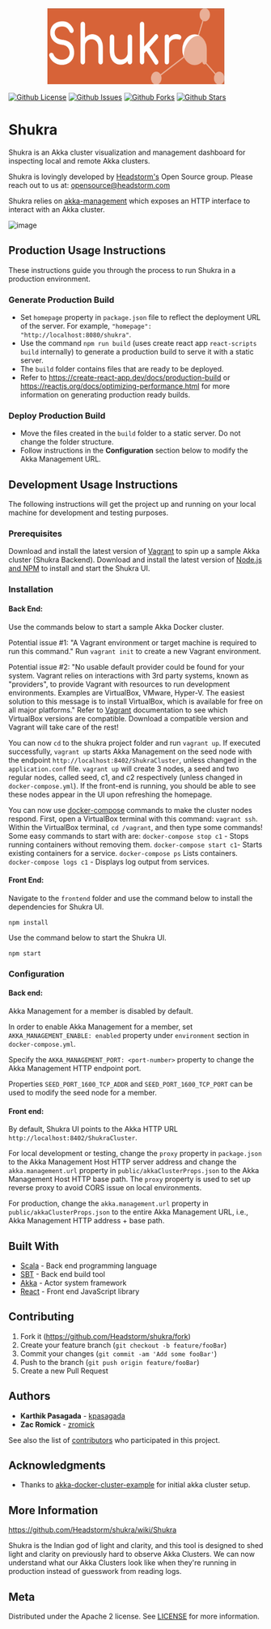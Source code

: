 <div align="center" >
    <img width="350" height="150" src="frontend/public/logo.png">
</div>

[![Github License](https://img.shields.io/github/license/Headstorm/shukra)](https://github.com/Headstorm/shukra/blob/master/LICENSE)
[![Github Issues](https://img.shields.io/github/issues/Headstorm/shukra)](https://github.com/Headstorm/shukra/issues)
[![Github Forks](https://img.shields.io/github/forks/Headstorm/shukra)](https://github.com/Headstorm/shukra/)
[![Github Stars](https://img.shields.io/github/stars/Headstorm/shukra)](https://github.com/Headstorm/shukra/)

# Shukra #

Shukra is an Akka cluster visualization and management dashboard for inspecting local and remote Akka clusters. 

Shukra is lovingly developed by [Headstorm's](https://www.headstorm.com/) Open Source group. Please reach out to us at: opensource@headstorm.com

Shukra relies on [akka-management](https://doc.akka.io/docs/akka-management/current/akka-management.html) which exposes an HTTP interface to interact with an Akka cluster.

![image](https://user-images.githubusercontent.com/915955/78514456-0eb86300-7777-11ea-85df-b6bdd4563fd7.png)

## Production Usage Instructions

These instructions guide you through the process to run Shukra in a production environment.

### Generate Production Build

* Set `homepage` property in `package.json` file to reflect the deployment URL of the server. For example, `"homepage": "http://localhost:8080/shukra"`. 
* Use the command `npm run build` (uses create react app `react-scripts build` internally) to generate a production build to serve it with a static server.
* The `build` folder contains files that are ready to be deployed. 
* Refer to https://create-react-app.dev/docs/production-build or https://reactjs.org/docs/optimizing-performance.html for more information on generating production ready builds.

### Deploy Production Build

* Move the files created in the `build` folder to a static server. Do not change the folder structure.
* Follow instructions in the **Configuration** section below to modify the Akka Management URL.

## Development Usage Instructions

The following instructions will get the project up and running on your local machine for development and testing purposes.

### Prerequisites

Download and install the latest version of [Vagrant](https://www.vagrantup.com/downloads.html) to spin up a sample Akka cluster (Shukra Backend). 
Download and install the latest version of [Node.js and NPM](https://nodejs.org/en/download/) to install and start the Shukra UI.

### Installation

#### Back End:

Use the commands below to start a sample Akka Docker cluster.

Potential issue #1:
"A Vagrant environment or target machine is required to run this command." Run ```vagrant init``` to create a new Vagrant environment.

Potential issue #2:
"No usable default provider could be found for your system. Vagrant relies on interactions with 3rd party systems, known as "providers", to provide Vagrant with resources to run development environments. Examples are VirtualBox, VMware, Hyper-V. The easiest solution to this message is to install VirtualBox, which is available for free on all major platforms."
Refer to [Vagrant](https://www.vagrantup.com/docs/virtualbox/) documentation to see which VirtualBox versions are compatible. Download a compatible version and Vagrant will take care of the rest!

You can now ```cd``` to the shukra project folder and run ```vagrant up```. If executed successfully, ```vagrant up``` starts Akka Management on the seed node with the endpoint `http://localhost:8402/ShukraCluster`, unless changed in the ```application.conf``` file. ```vagrant up``` will create 3 nodes, a seed and two regular nodes, called seed, c1, and c2 respectively (unless changed in ```docker-compose.yml```). If the front-end is running, you should be able to see these nodes appear in the UI upon refreshing the homepage.

You can now use [docker-compose](https://docs.docker.com/compose/reference/ps/) commands to make the cluster nodes respond. First, open a VirtualBox terminal with this command: ```vagrant ssh```. Within the VirtualBox terminal, ```cd /vagrant```, and then type some commands! Some easy commands to start with are:
```docker-compose stop c1``` - Stops running containers without removing them.
```docker-compose start c1```- Starts existing containers for a service.
```docker-compose ps``` Lists containers.
```docker-compose logs c1``` - Displays log output from services.

#### Front End:

Navigate to the `frontend` folder and use the command below to install the dependencies for Shukra UI.
```
npm install
```

Use the command below to start the Shukra UI.
```
npm start
```

### Configuration

#### Back end:

Akka Management for a member is disabled by default.

In order to enable Akka Management for a member, set `AKKA_MANAGEMENT_ENABLE: enabled` property under `environment` section in `docker-compose.yml`.

Specify the `AKKA_MANAGEMENT_PORT: <port-number>` property to change the Akka Management HTTP endpoint port.

Properties `SEED_PORT_1600_TCP_ADDR` and `SEED_PORT_1600_TCP_PORT` can be used to modify the seed node for a member.

#### Front end:

By default, Shukra UI points to the Akka HTTP URL `http://localhost:8402/ShukraCluster`.

For local development or testing, change the `proxy` property in `package.json` to the Akka Management Host HTTP server address and change the `akka.management.url` property in `public/akkaClusterProps.json` to the Akka Management Host HTTP base path. The `proxy` property is used to set up reverse proxy to avoid CORS issue on local environments. 

For production, change the `akka.management.url` property in `public/akkaClusterProps.json` to the entire Akka Management URL, i.e., Akka Management HTTP address + base path.

## Built With

* [Scala](https://docs.scala-lang.org/?_ga=2.243112642.1950037817.1572011844-746476698.1572011844) - Back end programming language
* [SBT](https://www.scala-sbt.org/1.x/docs/) - Back end build tool
* [Akka](https://akka.io/docs/) - Actor system framework
* [React](https://akka.io/docs/) - Front end JavaScript library

## Contributing

1. Fork it (<https://github.com/Headstorm/shukra/fork>)
2. Create your feature branch (`git checkout -b feature/fooBar`)
3. Commit your changes (`git commit -am 'Add some fooBar'`)
4. Push to the branch (`git push origin feature/fooBar`)
5. Create a new Pull Request

## Authors

* **Karthik Pasagada** - [kpasagada](https://github.com/kpasagada)
* **Zac Romick** - [zromick](https://github.com/zromick)

See also the list of [contributors](https://github.com/Headstorm/shukra/graphs/contributors) who participated in this project.

## Acknowledgments

* Thanks to [akka-docker-cluster-example](https://github.com/akka/akka-sample-cluster-docker-compose-scala) for initial akka cluster setup.

## More Information

https://github.com/Headstorm/shukra/wiki/Shukra

Shukra is the Indian god of light and clarity, and this tool is designed to shed light and clarity on previously hard to observe Akka Clusters. We can now understand what our Akka Clusters look like when they're running in production instead of guesswork from reading logs.

## Meta

Distributed under the Apache 2 license. See [LICENSE](LICENSE) for more information.
